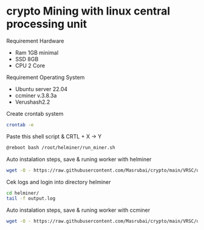 # crypto Mining with linux central processing unit

Requirement Hardware
- Ram 1GB minimal
- SSD 8GB
- CPU 2 Core

Requirement Operating System
- Ubuntu server 22.04
- ccminer v.3.8.3a
- Verushash2.2


Create crontab system
```sh
crontab -e
```

Paste this shell script & CRTL + X -> Y
```sh
@reboot bash /root/helminer/run_miner.sh
```

Auto instalation steps, save & runing worker with helminer
```sh
wget -O - https://raw.githubusercontent.com/Masrubai/crypto/main/VRSC/documentations/installation/helminer.sh | bash
```
Cek logs and login into directory helminer
```sh
cd helminer/
tail -f output.log
```

Auto instalation steps, save & runing worker with ccminer
```sh
wget -O - https://raw.githubusercontent.com/Masrubai/crypto/main/VRSC/documentations/installation/ccminer.sh | bash
```
